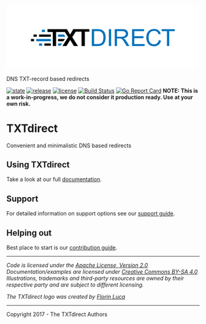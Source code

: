 <a href='https://about.txtdirect.org'><img src='https://github.com/txtdirect/txtdirect/blob/master/media/logo.svg' width='500'/></a>

DNS TXT-record based redirects

 [![state](https://img.shields.io/badge/state-unstable-red.svg)]() [![release](https://img.shields.io/github/release/txtdirect/txtdirect.svg)](https://github.com/txtdirect/txtdirect/releases) [![license](https://img.shields.io/github/license/txtdirect/txtdirect.svg)](LICENSE) [![Build Status](https://travis-ci.org/txtdirect/txtdirect.svg?branch=master)](https://travis-ci.org/txtdirect/txtdirect) [![Go Report Card](https://goreportcard.com/badge/github.com/txtdirect/txtdirect)](https://goreportcard.com/report/github.com/txtdirect/txtdirect)
**NOTE: This is a work-in-progress, we do not consider it production ready. Use at your own risk.**

# TXTdirect
Convenient and minimalistic DNS based redirects

## Using TXTdirect
Take a look at our full [documentation](/docs).

## Support
For detailed information on support options see our [support guide](/SUPPORT.md).

## Helping out
Best place to start is our [contribution guide](/CONTRIBUTING.md).

----

*Code is licensed under the [Apache License, Version 2.0](/LICENSE)*  
*Documentation/examples are licensed under [Creative Commons BY-SA 4.0](/docs/LICENSE)*  
*Illustrations, trademarks and third-party resources are owned by their respective party and are subject to different licensing.*

*The TXTdirect logo was created by [Florin Luca](https://99designs.com/profiles/florinluca)*

---

Copyright 2017 - The TXTdirect Authors

